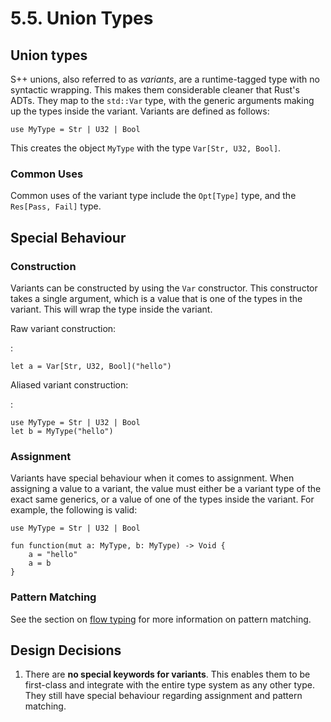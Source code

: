 # 5.5. Union Types

<primary-label ref="header-label"/>

<secondary-label ref="doc-wip"/>

<secondary-label ref="doc-subj-update"/>

## Union types

S++ unions, also referred to as _variants_, are a runtime-tagged type with no syntactic wrapping. This makes them
considerable cleaner that Rust's ADTs. They map to the `std::Var` type, with the generic arguments making up the types
inside the variant. Variants are defined as follows:

```
use MyType = Str | U32 | Bool
```

This creates the object `MyType` with the type `Var[Str, U32, Bool]`.

### Common Uses

Common uses of the variant type include the `Opt[Type]` type, and the `Res[Pass, Fail]` type.

## Special Behaviour

### Construction

Variants can be constructed by using the `Var` constructor. This constructor takes a single argument, which is a value
that is one of the types in the variant. This will wrap the type inside the variant.

Raw variant construction:

:
```
let a = Var[Str, U32, Bool]("hello")
```

Aliased variant construction:

:
```
use MyType = Str | U32 | Bool
let b = MyType("hello")
```

### Assignment

Variants have special behaviour when it comes to assignment. When assigning a value to a variant, the value must either
be a variant type of the exact same generics, or a value of one of the types inside the variant. For example, the
following is valid:

```
use MyType = Str | U32 | Bool

fun function(mut a: MyType, b: MyType) -> Void {
    a = "hello"
    a = b
}
```

### Pattern Matching

See the section on [flow typing]() for more information on pattern matching.

## Design Decisions

1. There are **no special keywords for variants**. This enables them to be first-class and integrate with the entire
   type system as any other type. They still have special behaviour regarding assignment and pattern matching.
